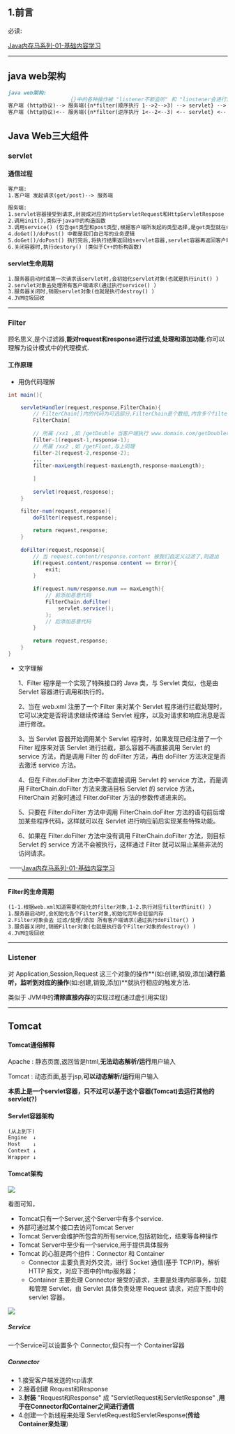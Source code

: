 ## 1.前言

必读:

[Java内存马系列-01-基础内容学习](https://drun1baby.top/2022/08/19/Java%E5%86%85%E5%AD%98%E9%A9%AC%E7%B3%BB%E5%88%97-01-%E5%9F%BA%E7%A1%80%E5%86%85%E5%AE%B9%E5%AD%A6%E4%B9%A0/)

---

## java web架构

```md
java web架构:
					{}中的各种操作被 "listener不断监听" 和 "linstener会进行对应方法触发"
客户端 (http协议)--> 服务端({n*filter(顺序执行 1-->2-->3) --> servlet} --> Database)
客户端	(http协议)<-- 服务端({n*filter(逆序执行 1<--2<--3) <-- servlet} <-- Database)	


```
## Java Web三大组件

### servlet

#### 通信过程

```md
客户端:
1.客户端 发起请求(get/post)--> 服务端

服务端:
1.servlet容器接受到请求,封装成对应的HttpServletRequest和HttpServletRespose
2.调用init(),类似于java中的构造函数
3.调用service() (包含get类型和post类型,根据客户端所发起的类型选择,是get类型就在service()内执行doGet(),post类型同理)
4.doGet()/doPost() 中都是我们自己写的业务逻辑
5.doGet()/doPost() 执行完后,将执行结果返回给servlet容器,servlet容器再返回客户端
6.关闭容器时,执行destory() (类似于C++的析构函数)
```



#### servlet生命周期

```md
1.服务器启动时或第一次请求该servlet时,会初始化servlet对象(也就是执行init() )
2.servlet对象去处理所有客户端请求(通过执行service() )
3.服务器关闭时,销毁servlet对象(也就是执行destroy() )
4.JVM垃圾回收
```

---

### Filter

顾名思义,是个过滤器,**能对request和response进行过滤,处理和添加功能**.你可以理解为设计模式中的代理模式.



#### 工作原理

- 用伪代码理解

```java
int main(){

	servletHandler(request,response,FilterChain){ 
        // FilterChain[]内的代码为可选部分,FilterChain是个数组,内含多个filter
		FilterChain[
            
        // 所属 /xx1 ,如 /getDouble 当客户端执行 www.domain.com/getDouble时触发 
        filter-1(request-1,response-1); 
        // 所属 /xx2 ,如 /getFloat,与上同理
        filter-2(request-2,response-2); 
        ... 
        filter-maxLength(request-maxLength,response-maxLength); 
            
        ]    
        
        servlet(request,response);
	}

	filter-num(request,response){
        doFilter(request,response);
		
		return request,response;
	}
    
	doFilter(request,response){
        // 当 request.content/response.content 被我们自定义过滤了,则退出
        if(request.content/response.content == Error){
            exit;
        }
        
        if(request.num/response.num == maxLength){
            // 前添加恶意代码
            FilterChain.doFilter(
                servlet.service();
            );
        	// 后添加恶意代码
        }
 
		return request,response;
	}
}
```

- 文字理解

  1、Filter 程序是一个实现了特殊接口的 Java 类，与 Servlet 类似，也是由 Servlet 容器进行调用和执行的。

  2、当在 web.xml 注册了一个 Filter 来对某个 Servlet 程序进行拦截处理时，它可以决定是否将请求继续传递给 Servlet 程序，以及对请求和响应消息是否进行修改。

  3、当 Servlet 容器开始调用某个 Servlet 程序时，如果发现已经注册了一个 Filter 程序来对该 Servlet  进行拦截，那么容器不再直接调用 Servlet 的 service 方法，而是调用 Filter 的 doFilter 方法，再由  doFilter 方法决定是否去激活 service 方法。

  4、但在 Filter.doFilter 方法中不能直接调用 Servlet 的 service 方法，而是调用  FilterChain.doFilter 方法来激活目标 Servlet 的 service 方法，FilterChain 对象时通过  Filter.doFilter 方法的参数传递进来的。

  5、只要在 Filter.doFilter 方法中调用 FilterChain.doFilter 方法的语句前后增加某些程序代码，这样就可以在 Servlet 进行响应前后实现某些特殊功能。

  6、如果在 Filter.doFilter 方法中没有调用 FilterChain.doFilter 方法，则目标 Servlet 的 service 方法不会被执行，这样通过 Filter 就可以阻止某些非法的访问请求。

  

​																															——[Java内存马系列-01-基础内容学习](https://drun1baby.top/2022/08/19/Java%E5%86%85%E5%AD%98%E9%A9%AC%E7%B3%BB%E5%88%97-01-%E5%9F%BA%E7%A1%80%E5%86%85%E5%AE%B9%E5%AD%A6%E4%B9%A0/)

---

#### Filter的生命周期

```md
(1-1.根据web.xml知道需要初始化的filter对象,1-2.执行对应filter的init() )
1.服务器启动时,会初始化各个Filter对象,初始化完毕会驻留内存
2.Filter对象会去 过滤/处理/添加 所有客户端请求(通过执行doFilter() )
3.服务器关闭时,销毁Filter对象(也就是执行各个Filter对象的destroy() )
4.JVM垃圾回收
```

---

### Listener

对 Application,Session,Request 这三个对象的操作**(如:创建,销毁,添加)**进行监听，监听到对应的操作**(如:创建,销毁,添加)**就执行相应的触发方法.

类似于  JVM中的**清除直接内存**的实现过程(通过虚引用实现)

---

## Tomcat

#### Tomcat通俗解释

Apache : 静态页面,返回皆是html,**无法动态解析/运行**用户输入

Tomcat : 动态页面,基于jsp,**可以动态解析/运行**用户输入



**本质上是一个servlet容器，只不过可以基于这个容器(Tomcat)去运行其他的servlet(?)**



#### Servlet容器架构

```md
(从上到下)
Engine	↓
Host    ↓
Context ↓
Wrapper ↓
```





#### Tomcat架构

![](/Pic/TomcatStage.png)

看图可知，

- Tomcat只有一个Server,这个Server中有多个service.
- 外部可通过某个接口去访问Tomcat Server
- Tomcat Server会维护所包含的所有service,包括初始化，结束等各种操作
- Tomcat Server中至少有一个service,用于提供具体服务
- Tomcat 的心脏是两个组件：Connector 和 Container
  - Connector 主要负责对外交流，进行 Socket 通信(基于 TCP/IP)，解析 HTTP 报文，对应下图中的http服务器；
  - Container 主要处理 Connector 接受的请求，主要是处理内部事务，加载和管理 Servlet，由 Servlet 具体负责处理 Request 请求，对应下图中的 servlet 容器。

![](/Pic/TomcatUse_LI.jpg)

##### Service

一个Service可以设置多个 Connector,但只有一个 Container容器



##### Connector

- 1.接受客户端发送的tcp请求
- 2.接着创建 Request和Response 
- 3.**封装** "Request和Response" 成 "ServletRequest和ServletResponse" ,**用于在Connector和Container之间进行通信**
- 4.创建一个新线程来处理 ServletRequest和ServletResponse(**传给Container来处理**)
